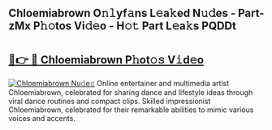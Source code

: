 ## Chloemiabrown O𝚗𝚕yf𝚊ns L𝚎a𝚔ed N𝚞𝚍es - Part-zMx P𝚑𝚘tos Vi𝚍𝚎o - H𝚘𝚝 Part L𝚎a𝚔s PQDDt

# <h2><a href="http://kfcqh6e.oniu.top/?m=Chloemiabrown">🔗👉 🔴 Chloemiabrown P𝚑ot𝚘𝚜 V𝚒d𝚎o</a></h2>

[![Chloemiabrown Nu𝚍e𝚜](https://i.imgur.com/0qMVB7G.gif)](http://kfcqh6e.oniu.top/?m=Chloemiabrown)
Online entertainer and multimedia artist Chloemiabrown, celebrated for sharing dance and lifestyle ideas through viral dance routines and compact clips. Skilled impressionist Chloemiabrown, celebrated for their remarkable abilities to mimic various voices and accents.  
